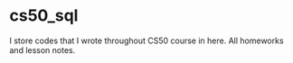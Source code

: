 # cs50_sql
I store codes that I wrote throughout CS50 course in here. All homeworks and lesson notes.
